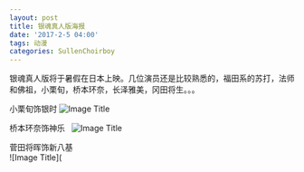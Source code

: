 ```yaml
---
layout: post
title: 银魂真人版海报
date: '2017-2-5 04:00'
tags: 动漫
categories: SullenChoirboy
---
```

银魂真人版将于暑假在日本上映。几位演员还是比较熟悉的，福田系的苏打，法师和佛祖，小栗旬，桥本环奈，长泽雅美，冈田将生。。。

小栗旬饰银时
![Image Title](https://www.tuchuang001.com/images/2017/02/05/img-846e03c221709b29958c6048009ffd15.jpg)

桥本环奈饰神乐  
![Image Title](https://www.tuchuang001.com/images/2017/02/05/61e74233ly1fc8sel3b2jj20bs0gomzl.jpg)

菅田将晖饰新八基  
![Image Title](
